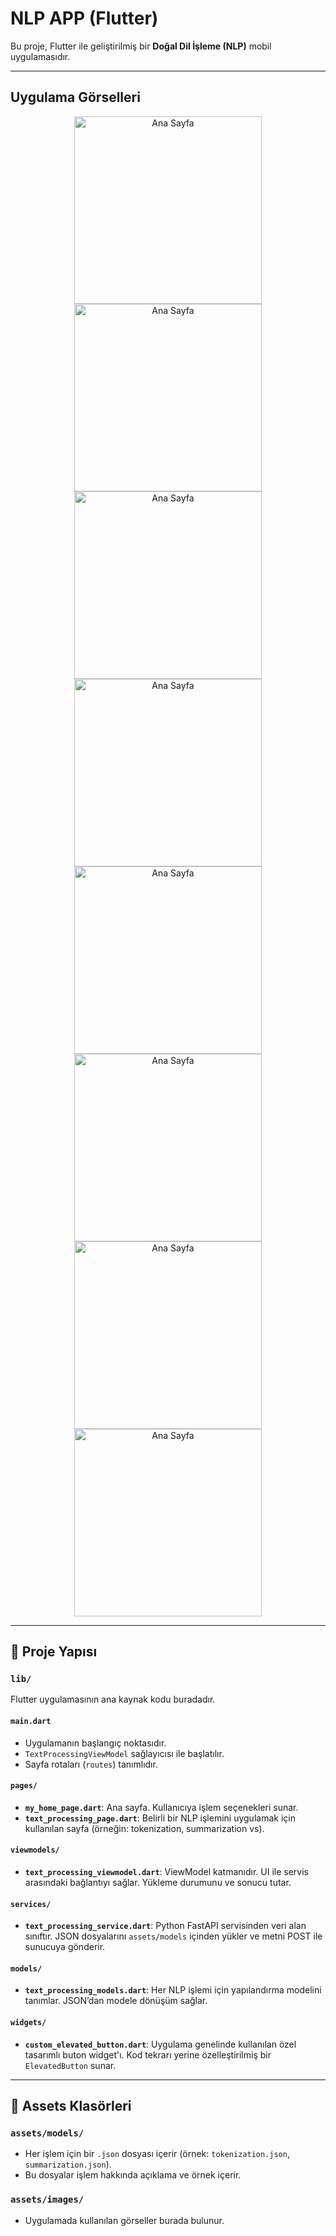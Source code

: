 # NLP APP (Flutter)

Bu proje, Flutter ile geliştirilmiş bir **Doğal Dil İşleme (NLP)** mobil uygulamasıdır.

---

## Uygulama Görselleri

<p align="center">
    <img src="nlp_app/assets/images/home.jpg" alt="Ana Sayfa" width="300" />
    <img src="nlp_app/assets/images/translate.jpg" alt="Ana Sayfa" width="300" />
    <img src="nlp_app/assets/images/ner.jpg" alt="Ana Sayfa" width="300" />
    <img src="nlp_app/assets/images/sentiment.jpg" alt="Ana Sayfa" width="300" />
    <img src="nlp_app/assets/images/classify.jpg" alt="Ana Sayfa" width="300" />
    <img src="nlp_app/assets/images/tokenization.jpg" alt="Ana Sayfa" width="300" />
    <img src="nlp_app/assets/images/summary.jpg" alt="Ana Sayfa" width="300" />
    <img src="nlp_app/assets/images/qa.jpg" alt="Ana Sayfa" width="300" />
</p>

---

## 📁 Proje Yapısı

### `lib/`

Flutter uygulamasının ana kaynak kodu buradadır.

#### `main.dart`
- Uygulamanın başlangıç noktasıdır.
- `TextProcessingViewModel` sağlayıcısı ile başlatılır.
- Sayfa rotaları (`routes`) tanımlıdır.

#### `pages/`
- **`my_home_page.dart`**: Ana sayfa. Kullanıcıya işlem seçenekleri sunar.
- **`text_processing_page.dart`**: Belirli bir NLP işlemini uygulamak için kullanılan sayfa (örneğin: tokenization, summarization vs).

#### `viewmodels/`
- **`text_processing_viewmodel.dart`**: ViewModel katmanıdır. UI ile servis arasındaki bağlantıyı sağlar. Yükleme durumunu ve sonucu tutar.

#### `services/`
- **`text_processing_service.dart`**: Python FastAPI servisinden veri alan sınıftır. JSON dosyalarını `assets/models` içinden yükler ve metni POST ile sunucuya gönderir.

#### `models/`
- **`text_processing_models.dart`**: Her NLP işlemi için yapılandırma modelini tanımlar. JSON’dan modele dönüşüm sağlar.

#### `widgets/`
- **`custom_elevated_button.dart`**: Uygulama genelinde kullanılan özel tasarımlı buton widget'ı. Kod tekrarı yerine özelleştirilmiş bir `ElevatedButton` sunar.

---

## 📁 Assets Klasörleri

### `assets/models/`
- Her işlem için bir `.json` dosyası içerir (örnek: `tokenization.json`, `summarization.json`).
- Bu dosyalar işlem hakkında açıklama ve örnek içerir.

### `assets/images/`
- Uygulamada kullanılan görseller burada bulunur.

